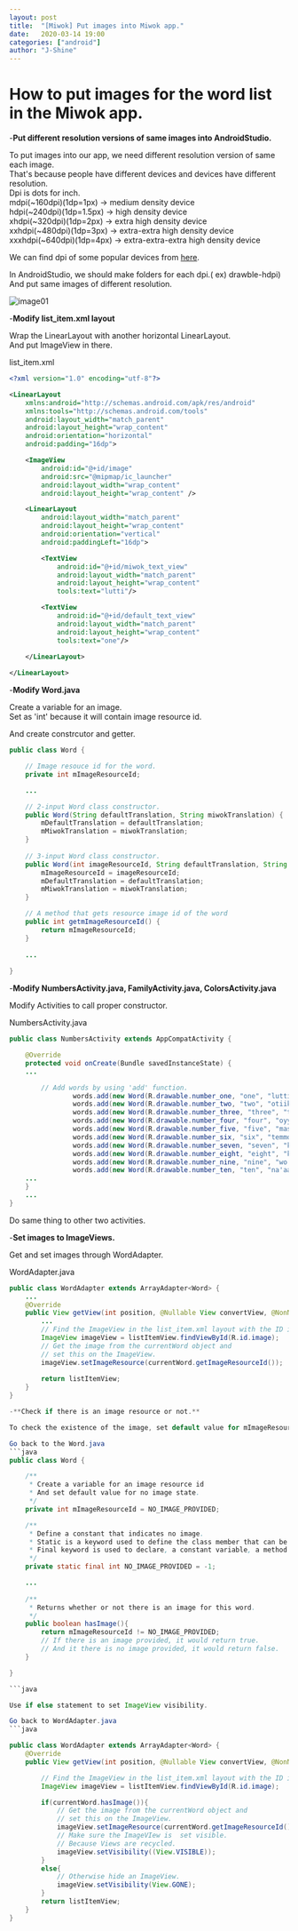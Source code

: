 ```yaml
---
layout: post
title:  "[Miwok] Put images into Miwok app."
date:   2020-03-14 19:00
categories: ["android"]
author: "J-Shine"
---
```


# How to put images for the word list in the Miwok app.

-**Put different resolution versions of same images into AndroidStudio.**    


To put images into our app, we need different resolution version of same each image.   
That's because people have different devices and devices have different resolution.   
Dpi is dots for inch.   
mdpi(~160dpi)(1dp=1px) -> medium density device   
hdpi(~240dpi)(1dp=1.5px) -> high density device   
xhdpi(~320dpi)(1dp=2px) -> extra high density device   
xxhdpi(~480dpi)(1dp=3px) -> extra-extra high density device   
xxxhdpi(~640dpi)(1dp=4px) -> extra-extra-extra high density device   

We can find dpi of some popular devices from [here](https://material.io/resources/devices/).     

In AndroidStudio, we should make folders for each dpi.( ex) drawble-hdpi)    
And put same images of different resolution.

![image01](https://user-images.githubusercontent.com/61873510/76682337-ad511880-663e-11ea-9a1c-207aea438a3a.png)     


-**Modify list_item.xml layout**     

Wrap the LinearLayout with another horizontal LinearLayout.       
And put ImageView in there.    


list_item.xml
```xml
<?xml version="1.0" encoding="utf-8"?>

<LinearLayout
    xmlns:android="http://schemas.android.com/apk/res/android"
    xmlns:tools="http://schemas.android.com/tools"
    android:layout_width="match_parent"
    android:layout_height="wrap_content"
    android:orientation="horizontal"
    android:padding="16dp">

    <ImageView
        android:id="@+id/image"
        android:src="@mipmap/ic_launcher"
        android:layout_width="wrap_content"
        android:layout_height="wrap_content" />

    <LinearLayout
        android:layout_width="match_parent"
        android:layout_height="wrap_content"
        android:orientation="vertical"
        android:paddingLeft="16dp">

        <TextView
            android:id="@+id/miwok_text_view"
            android:layout_width="match_parent"
            android:layout_height="wrap_content"
            tools:text="lutti"/>

        <TextView
            android:id="@+id/default_text_view"
            android:layout_width="match_parent"
            android:layout_height="wrap_content"
            tools:text="one"/>

    </LinearLayout>
    
</LinearLayout>
```

-**Modify Word.java**   

Create a variable for an image.    
Set as 'int' because it will contain image resource id.    

And create constrcutor and getter.    

```java
public class Word {

    // Image resouce id for the word.
    private int mImageResourceId;

    ...   

    // 2-input Word class constructor.
    public Word(String defaultTranslation, String miwokTranslation) {
        mDefaultTranslation = defaultTranslation;
        mMiwokTranslation = miwokTranslation;
    }
    
    // 3-input Word class constructor.
    public Word(int imageResourceId, String defaultTranslation, String miwokTranslation) {
        mImageResourceId = imageResourceId;
        mDefaultTranslation = defaultTranslation;
        mMiwokTranslation = miwokTranslation;
    }

    // A method that gets resource image id of the word
    public int getmImageResourceId() {
        return mImageResourceId;
    }
    
    ...   
    
}
```

-**Modify NumbersActivity.java, FamilyActivity.java, ColorsActivity.java**   

Modify Activities to call proper constructor.  

NumbersActivity.java   
```java
public class NumbersActivity extends AppCompatActivity {

    @Override
    protected void onCreate(Bundle savedInstanceState) {
    ...

        // Add words by using 'add' function.
                words.add(new Word(R.drawable.number_one, "one", "lutti"));
                words.add(new Word(R.drawable.number_two, "two", "otiiko"));
                words.add(new Word(R.drawable.number_three, "three", "tolookosu"));
                words.add(new Word(R.drawable.number_four, "four", "oyyisa"));
                words.add(new Word(R.drawable.number_five, "five", "massokka"));
                words.add(new Word(R.drawable.number_six, "six", "temmokka"));
                words.add(new Word(R.drawable.number_seven, "seven", "kenekaku"));
                words.add(new Word(R.drawable.number_eight, "eight", "kawinta"));
                words.add(new Word(R.drawable.number_nine, "nine", "wo'e"));
                words.add(new Word(R.drawable.number_ten, "ten", "na'aacha"));
    ...
    }
    ...
}
```
Do same thing to other two activities.   


-**Set images to ImageViews.**

Get and set images through WordAdapter.    

WordAdapter.java
```java
public class WordAdapter extends ArrayAdapter<Word> {
    ...
    @Override
    public View getView(int position, @Nullable View convertView, @NonNull ViewGroup parent) {
        ...
        // Find the ImageView in the list_item.xml layout with the ID image
        ImageView imageView = listItemView.findViewById(R.id.image);
        // Get the image from the currentWord object and
        // set this on the ImageView.
        imageView.setImageResource(currentWord.getImageResourceId());
        
        return listItemView;
    }
}

-**Check if there is an image resource or not.**

To check the existence of the image, set default value for mImageResourceId and create 'hasImage' method.

Go back to the Word.java   
```java
public class Word {

    /**
     * Create a variable for an image resource id
     * And set default value for no image state.
     */
    private int mImageResourceId = NO_IMAGE_PROVIDED;

    /**
     * Define a constant that indicates no image.
     * Static is a keyword used to define the class member that can be used independently of any object of that class.
     * Final keyword is used to declare, a constant variable, a method which can not be overridden and a class that can not be inherited.
     */
    private static final int NO_IMAGE_PROVIDED = -1;

    ...
    
    /**
     * Returns whether or not there is an image for this word.
     */
    public boolean hasImage(){
        return mImageResourceId != NO_IMAGE_PROVIDED;
        // If there is an image provided, it would return true.
        // And it there is no image provided, it would return false.
    }

}

```java

Use if else statement to set ImageView visibility.   

Go back to WordAdapter.java
```java

public class WordAdapter extends ArrayAdapter<Word> {
    @Override
    public View getView(int position, @Nullable View convertView, @NonNull ViewGroup parent) {

        // Find the ImageView in the list_item.xml layout with the ID image
        ImageView imageView = listItemView.findViewById(R.id.image);

        if(currentWord.hasImage()){
            // Get the image from the currentWord object and
            // set this on the ImageView.
            imageView.setImageResource(currentWord.getImageResourceId());
            // Make sure the ImageVIew is  set visible.
            // Because Views are recycled.
            imageView.setVisibility((View.VISIBLE));
        }
        else{
            // Otherwise hide an ImageView.
            imageView.setVisibility(View.GONE);
        }
        return listItemView;
    }
}
```
